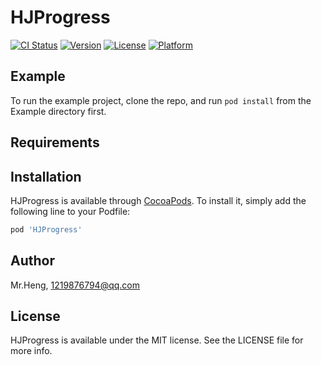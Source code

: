# HJProgress

[![CI Status](https://img.shields.io/travis/Mr.Heng/HJProgress.svg?style=flat)](https://travis-ci.org/Mr.Heng/HJProgress)
[![Version](https://img.shields.io/cocoapods/v/HJProgress.svg?style=flat)](https://cocoapods.org/pods/HJProgress)
[![License](https://img.shields.io/cocoapods/l/HJProgress.svg?style=flat)](https://cocoapods.org/pods/HJProgress)
[![Platform](https://img.shields.io/cocoapods/p/HJProgress.svg?style=flat)](https://cocoapods.org/pods/HJProgress)

## Example

To run the example project, clone the repo, and run `pod install` from the Example directory first.

## Requirements

## Installation

HJProgress is available through [CocoaPods](https://cocoapods.org). To install
it, simply add the following line to your Podfile:

```ruby
pod 'HJProgress'
```

## Author

Mr.Heng, 1219876794@qq.com

## License

HJProgress is available under the MIT license. See the LICENSE file for more info.
